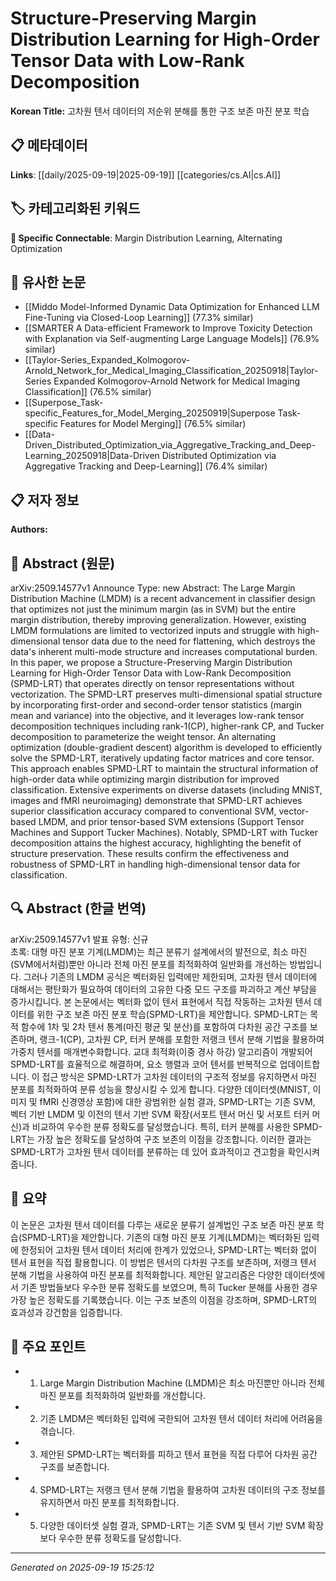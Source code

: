 
# Structure-Preserving Margin Distribution Learning for High-Order Tensor Data with Low-Rank Decomposition

**Korean Title:** 고차원 텐서 데이터의 저순위 분해를 통한 구조 보존 마진 분포 학습

## 📋 메타데이터

**Links**: [[daily/2025-09-19|2025-09-19]] [[categories/cs.AI|cs.AI]]

## 🏷️ 카테고리화된 키워드
**🔗 Specific Connectable**: Margin Distribution Learning, Alternating Optimization

## 🔗 유사한 논문
- [[Middo Model-Informed Dynamic Data Optimization for Enhanced LLM Fine-Tuning via Closed-Loop Learning]] (77.3% similar)
- [[SMARTER A Data-efficient Framework to Improve Toxicity Detection with Explanation via Self-augmenting Large Language Models]] (76.9% similar)
- [[Taylor-Series_Expanded_Kolmogorov-Arnold_Network_for_Medical_Imaging_Classification_20250918|Taylor-Series Expanded Kolmogorov-Arnold Network for Medical Imaging Classification]] (76.5% similar)
- [[Superpose_Task-specific_Features_for_Model_Merging_20250919|Superpose Task-specific Features for Model Merging]] (76.5% similar)
- [[Data-Driven_Distributed_Optimization_via_Aggregative_Tracking_and_Deep-Learning_20250918|Data-Driven Distributed Optimization via Aggregative Tracking and Deep-Learning]] (76.4% similar)

## 📋 저자 정보

**Authors:** 

## 📄 Abstract (원문)

arXiv:2509.14577v1 Announce Type: new 
Abstract: The Large Margin Distribution Machine (LMDM) is a recent advancement in classifier design that optimizes not just the minimum margin (as in SVM) but the entire margin distribution, thereby improving generalization. However, existing LMDM formulations are limited to vectorized inputs and struggle with high-dimensional tensor data due to the need for flattening, which destroys the data's inherent multi-mode structure and increases computational burden. In this paper, we propose a Structure-Preserving Margin Distribution Learning for High-Order Tensor Data with Low-Rank Decomposition (SPMD-LRT) that operates directly on tensor representations without vectorization. The SPMD-LRT preserves multi-dimensional spatial structure by incorporating first-order and second-order tensor statistics (margin mean and variance) into the objective, and it leverages low-rank tensor decomposition techniques including rank-1(CP), higher-rank CP, and Tucker decomposition to parameterize the weight tensor. An alternating optimization (double-gradient descent) algorithm is developed to efficiently solve the SPMD-LRT, iteratively updating factor matrices and core tensor. This approach enables SPMD-LRT to maintain the structural information of high-order data while optimizing margin distribution for improved classification. Extensive experiments on diverse datasets (including MNIST, images and fMRI neuroimaging) demonstrate that SPMD-LRT achieves superior classification accuracy compared to conventional SVM, vector-based LMDM, and prior tensor-based SVM extensions (Support Tensor Machines and Support Tucker Machines). Notably, SPMD-LRT with Tucker decomposition attains the highest accuracy, highlighting the benefit of structure preservation. These results confirm the effectiveness and robustness of SPMD-LRT in handling high-dimensional tensor data for classification.

## 🔍 Abstract (한글 번역)

arXiv:2509.14577v1 발표 유형: 신규  
초록: 대형 마진 분포 기계(LMDM)는 최근 분류기 설계에서의 발전으로, 최소 마진(SVM에서처럼)뿐만 아니라 전체 마진 분포를 최적화하여 일반화를 개선하는 방법입니다. 그러나 기존의 LMDM 공식은 벡터화된 입력에만 제한되며, 고차원 텐서 데이터에 대해서는 평탄화가 필요하여 데이터의 고유한 다중 모드 구조를 파괴하고 계산 부담을 증가시킵니다. 본 논문에서는 벡터화 없이 텐서 표현에서 직접 작동하는 고차원 텐서 데이터를 위한 구조 보존 마진 분포 학습(SPMD-LRT)을 제안합니다. SPMD-LRT는 목적 함수에 1차 및 2차 텐서 통계(마진 평균 및 분산)를 포함하여 다차원 공간 구조를 보존하며, 랭크-1(CP), 고차원 CP, 터커 분해를 포함한 저랭크 텐서 분해 기법을 활용하여 가중치 텐서를 매개변수화합니다. 교대 최적화(이중 경사 하강) 알고리즘이 개발되어 SPMD-LRT를 효율적으로 해결하며, 요소 행렬과 코어 텐서를 반복적으로 업데이트합니다. 이 접근 방식은 SPMD-LRT가 고차원 데이터의 구조적 정보를 유지하면서 마진 분포를 최적화하여 분류 성능을 향상시킬 수 있게 합니다. 다양한 데이터셋(MNIST, 이미지 및 fMRI 신경영상 포함)에 대한 광범위한 실험 결과, SPMD-LRT는 기존 SVM, 벡터 기반 LMDM 및 이전의 텐서 기반 SVM 확장(서포트 텐서 머신 및 서포트 터커 머신)과 비교하여 우수한 분류 정확도를 달성했습니다. 특히, 터커 분해를 사용한 SPMD-LRT는 가장 높은 정확도를 달성하여 구조 보존의 이점을 강조합니다. 이러한 결과는 SPMD-LRT가 고차원 텐서 데이터를 분류하는 데 있어 효과적이고 견고함을 확인시켜 줍니다.

## 📝 요약

이 논문은 고차원 텐서 데이터를 다루는 새로운 분류기 설계법인 구조 보존 마진 분포 학습(SPMD-LRT)을 제안합니다. 기존의 대형 마진 분포 기계(LMDM)는 벡터화된 입력에 한정되어 고차원 텐서 데이터 처리에 한계가 있었으나, SPMD-LRT는 벡터화 없이 텐서 표현을 직접 활용합니다. 이 방법은 텐서의 다차원 구조를 보존하며, 저랭크 텐서 분해 기법을 사용하여 마진 분포를 최적화합니다. 제안된 알고리즘은 다양한 데이터셋에서 기존 방법들보다 우수한 분류 정확도를 보였으며, 특히 Tucker 분해를 사용한 경우 가장 높은 정확도를 기록했습니다. 이는 구조 보존의 이점을 강조하며, SPMD-LRT의 효과성과 강건함을 입증합니다.

## 🎯 주요 포인트

- 1. Large Margin Distribution Machine (LMDM)은 최소 마진뿐만 아니라 전체 마진 분포를 최적화하여 일반화를 개선합니다.

- 2. 기존 LMDM은 벡터화된 입력에 국한되어 고차원 텐서 데이터 처리에 어려움을 겪습니다.

- 3. 제안된 SPMD-LRT는 벡터화를 피하고 텐서 표현을 직접 다루어 다차원 공간 구조를 보존합니다.

- 4. SPMD-LRT는 저랭크 텐서 분해 기법을 활용하여 고차원 데이터의 구조 정보를 유지하면서 마진 분포를 최적화합니다.

- 5. 다양한 데이터셋 실험 결과, SPMD-LRT는 기존 SVM 및 텐서 기반 SVM 확장보다 우수한 분류 정확도를 달성합니다.

---

*Generated on 2025-09-19 15:25:12*